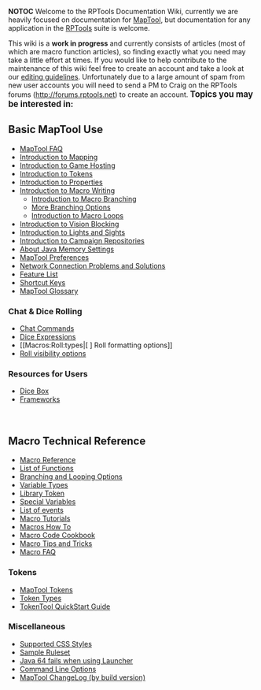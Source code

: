 __NOTOC__ Welcome to the RPTools Documentation Wiki, currently we
are heavily focused on documentation for
[MapTool](http://www.rptools.net/index.php?page=maptool), but
documentation for any application in the
[RPTools](http://www.rptools.net) suite is welcome.

This wiki is a **work in progress** and currently consists of  articles
(most of which are macro function articles), so finding exactly what you
need may take a little effort at times. If you would like to help
contribute to the maintenance of this wiki feel free to create an
account and take a look at our [editing guidelines](Editor "wikilink").
Unfortunately due to a large amount of spam from new user accounts you
will need to send a PM to Craig on the RPTools forums
(http://forums.rptools.net) to create an account. <big>**Topics you may
be interested in:**</big>

## Basic MapTool Use

  - [MapTool FAQ](MapTool_FAQ "wikilink")
  - [Introduction to Mapping](Introduction_to_Mapping "wikilink")
  - [Introduction to Game
    Hosting](Introduction_to_Game_Hosting "wikilink")
  - [Introduction to Tokens](Introduction_to_Tokens "wikilink")
  - [Introduction to Properties](Introduction_to_Properties "wikilink")
  - [Introduction to Macro
    Writing](Introduction_to_Macro_Writing "wikilink")
      - [Introduction to Macro
        Branching](Introduction_to_Macro_Branching "wikilink")
      - [More Branching Options](More_Branching_Options "wikilink")
      - [Introduction to Macro
        Loops](Introduction_to_Macro_Loops "wikilink")
  - [Introduction to Vision
    Blocking](Introduction_to_Vision_Blocking "wikilink")
  - [Introduction to Lights and
    Sights](Introduction_to_Lights_and_Sights "wikilink")
  - [Introduction to Campaign
    Repositories](Introduction_to_Campaign_Repositories "wikilink")
  - [About Java Memory Settings](Stack_Size "wikilink")
  - [MapTool Preferences](MapTool_Preferences "wikilink")
  - [Network Connection Problems and
    Solutions](Network_Connection_Problems_and_Solutions "wikilink")
  - [Feature List](Feature_List "wikilink")
  - [Shortcut Keys](Shortcut_Keys "wikilink")
  - [MapTool Glossary](Glossary "wikilink")

### Chat & Dice Rolling

  - [Chat Commands](Chat_Commands "wikilink")
  - [Dice Expressions](Dice_Expressions "wikilink")
  - \[\[Macros:Roll:types|\[ \] Roll formatting options\]\]
  - [Roll visibility options](Macros:Roll:output "wikilink")

### Resources for Users

  - [Dice Box](Dice_Box "wikilink")
  - [Frameworks](Frameworks "wikilink")

<big> </big>

## Macro Technical Reference

  - [Macro Reference](:Category:Macro "wikilink")
  - [List of Functions](:Category:Macro_Function "wikilink")
  - [Branching and Looping
    Options](Macros:Branching_and_Looping "wikilink")
  - [Variable Types](Variable_Types "wikilink")
  - [Library Token](Library_Token "wikilink")
  - [Special Variables](:Category:Special_Variable "wikilink")
  - [List of events](:Category:Event "wikilink")
  - [Macro Tutorials](:Category:Tutorial "wikilink")
  - [Macros How To](:Category:How_To "wikilink")
  - [Macro Code Cookbook](:Category:Cookbook "wikilink")
  - [Macro Tips and Tricks](Macro_Tips_and_Tricks "wikilink")
  - [Macro FAQ](Macro_FAQ "wikilink")

### Tokens

  - [MapTool Tokens](Token "wikilink")
  - [Token Types](Token_Types "wikilink")
  - [TokenTool QuickStart Guide](TokenTool_QuickStart "wikilink")

### Miscellaneous

  - [Supported CSS Styles](Supported_CSS_Styles "wikilink")
  - [Sample Ruleset](Sample_Ruleset "wikilink")
  - [Java 64 fails when using
    Launcher](Java_64_fails_when_using_Launcher "wikilink")
  - [Command Line Options](Command_Line_Options "wikilink")
  - [MapTool ChangeLog (by build
    version)](MapTool_ChangeLog_\(by_build_version\) "wikilink")